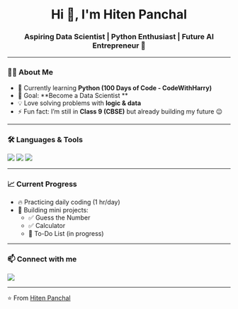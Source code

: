 <h1 align="center">Hi 👋, I'm Hiten Panchal</h1>
<h3 align="center">Aspiring Data Scientist | Python Enthusiast | Future AI Entrepreneur 🚀</h3>

---

### 👨‍💻 About Me
- 🌱 Currently learning **Python (100 Days of Code - CodeWithHarry)**
- 🎯 Goal: **Become a Data Scientist **
- 💡 Love solving problems with **logic & data**
- ⚡ Fun fact: I’m still in **Class 9 (CBSE)** but already building my future 😉

---

### 🛠️ Languages & Tools
<p>
  <img src="https://img.shields.io/badge/Python-3776AB?style=for-the-badge&logo=python&logoColor=white"/>
  <img src="https://img.shields.io/badge/GitHub-181717?style=for-the-badge&logo=github&logoColor=white"/>
  <img src="https://img.shields.io/badge/VSCode-007ACC?style=for-the-badge&logo=visualstudiocode&logoColor=white"/>
</p>

---

### 📈 Current Progress
- 🔥 Practicing daily coding (1 hr/day)
- 📝 Building mini projects: 
  - ✅ Guess the Number
  - ✅ Calculator
  - 🔄 To-Do List (in progress)

---

### 📫 Connect with me
<p>
  <a href="https://github.com/hiten-ds" target="_blank">
    <img src="https://img.shields.io/badge/GitHub-100000?style=for-the-badge&logo=github&logoColor=white"/>
  </a>
  <a
    [![Gmail Badge](https://img.shields.io/badge/Gmail-D14836?style=for-the-badge&logo=gmail&logoColor=white)](https://mail.google.com/mail/?view=cm&fs=1&to=businessforhiten05@gmail.com)
  </a>

</p>

---

⭐ From [Hiten Panchal](https://github.com/hiten-ds)

